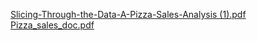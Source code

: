 [Slicing-Through-the-Data-A-Pizza-Sales-Analysis (1).pdf](https://github.com/user-attachments/files/21722735/Slicing-Through-the-Data-A-Pizza-Sales-Analysis.1.pdf)
[Pizza_sales_doc.pdf](https://github.com/user-attachments/files/21722741/Pizza_sales_doc.pdf)
